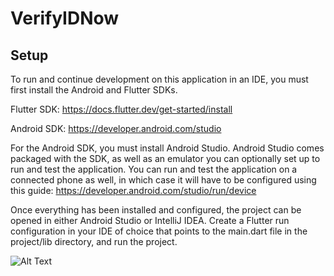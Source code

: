 # VerifyIDNow

## Setup

To run and continue development on this application in an IDE, you must first install the Android and Flutter SDKs.

Flutter SDK: https://docs.flutter.dev/get-started/install

Android SDK: https://developer.android.com/studio

For the Android SDK, you must install Android Studio. Android Studio comes packaged with the SDK, as well as an emulator you can optionally set up to run and test the application. You can run and test the application on a connected phone as well, in which case it will have to be configured using this guide: https://developer.android.com/studio/run/device

Once everything has been installed and configured, the project can be opened in either Android Studio or IntelliJ IDEA. Create a Flutter run configuration in your IDE of choice that points to the main.dart file in the project/lib directory, and run the project.

![Alt Text](https://imgur.com/4ZNrxUO.gif)

